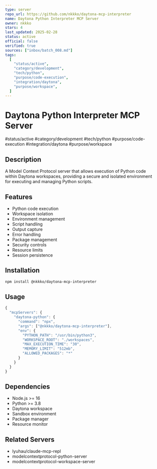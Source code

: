 ```yaml
---
type: server
repo_url: https://github.com/nkkko/daytona-mcp-interpreter
name: Daytona Python Interpreter MCP Server
owner: nkkko
stars: 4
last_updated: 2025-02-28
status: active
official: false
verified: true
sources: ["inbox/batch_008.md"]
tags:
  [
    "status/active",
    "category/development",
    "tech/python",
    "purpose/code-execution",
    "integration/daytona",
    "purpose/workspace",
  ]
---
```


# Daytona Python Interpreter MCP Server

#status/active #category/development #tech/python #purpose/code-execution #integration/daytona #purpose/workspace

## Description

A Model Context Protocol server that allows execution of Python code within Daytona workspaces, providing a secure and isolated environment for executing and managing Python scripts.

## Features

- Python code execution
- Workspace isolation
- Environment management
- Script handling
- Output capture
- Error handling
- Package management
- Security controls
- Resource limits
- Session persistence

## Installation

```bash
npm install @nkkko/daytona-mcp-interpreter
```

## Usage

```javascript
{
  "mcpServers": {
    "daytona-python": {
      "command": "npx",
      "args": ["@nkkko/daytona-mcp-interpreter"],
      "env": {
        "PYTHON_PATH": "/usr/bin/python3",
        "WORKSPACE_ROOT": "./workspaces",
        "MAX_EXECUTION_TIME": "30",
        "MEMORY_LIMIT": "512mb",
        "ALLOWED_PACKAGES": "*"
      }
    }
  }
}
```

## Dependencies

- Node.js >= 16
- Python >= 3.8
- Daytona workspace
- Sandbox environment
- Package manager
- Resource monitor

## Related Servers

- lyuhau/claude-mcp-repl
- modelcontextprotocol-python-server
- modelcontextprotocol-workspace-server
